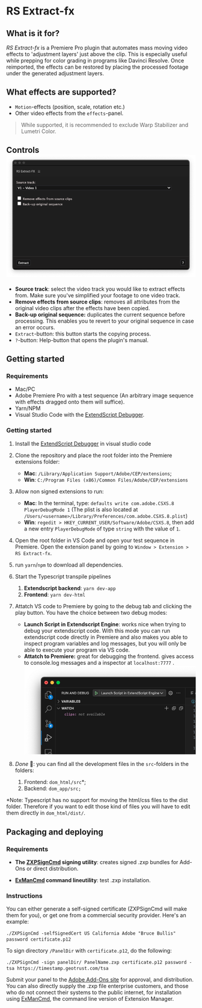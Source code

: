 # RS Extract-fx



## What is it for?
*RS Extract-fx* is a Premiere Pro plugin that automates mass moving video effects to 'adjustment layers' just above the clip. This is especially useful while prepping for color grading in programs like Davinci Resolve. Once reimported, the effects can be restored by placing the processed footage under the generated adjustment layers. 

## What effects are supported?
- `Motion`-effects (position, scale, rotation etc.)
- Other video effects from the `effects`-panel.

> While supported, it is recommended to exclude Warp Stabilizer and Lumetri Color.

## Controls![program](payloads/program.png)

- **Source track**: select the video track you would like to extract effects from. Make sure you've simplified your footage to one video track.
- **Remove effects from source clips**: removes all attributes from the original video clips after the effects have been copied.
- **Back-up original sequence:** duplicates the current sequence before processing. This enables you te revert to your original sequence in case an error occurs.
- `Extract`-button: this button starts the copying process.
- `?`-button: Help-button that opens the plugin's manual. 

## Getting started
### Requirements
- Mac/PC 
- Adobe Premiere Pro with a test sequence (An arbitrary image sequence with effects dragged onto them will suffice).
- Yarn/NPM
- Visual Studio Code with the [ExtendScript Debugger](https://marketplace.visualstudio.com/items?itemName=Adobe.extendscript-debug).

### Getting started
1. Install the [ExtendScript Debugger](https://marketplace.visualstudio.com/items?itemName=Adobe.extendscript-debug) in visual studio code
2. Clone the repository and place the root folder into the Premiere extensions folder:
    - **Mac**: `/Library/Application Support/Adobe/CEP/extensions`;
    - **Win**: `C:/Program Files (x86)/Common Files/Adobe/CEP/extensions`
3. Allow non signed extensions to run:
    - **Mac**: In the terminal, type: `defaults write com.adobe.CSXS.8 PlayerDebugMode 1` 
      (The plist is also located at `/Users/<username>/Library/Preferences/com.adobe.CSXS.8.plist`)
    - **Win**: `regedit > HKEY_CURRENT_USER/Software/Adobe/CSXS.8`, then add a new entry `PlayerDebugMode` of type `string` with the value of `1`.
4. Open the root folder in VS Code and open your test sequence in Premiere. Open the extension panel by going to `Window > Extension > RS Extract-fx`.
5. run `yarn`/`npm` to download all dependencies.
6. Start the Typescript transpile pipelines
    1. **Extendscript backend**: `yarn dev-app`
    2. **Frontend**: `yarn dev-html`

7. Attatch VS code to Premiere by going to the debug tab and clicking the play button. You have the choice between two debug modes:
    - **Launch Script in Extendscript Engine**: works nice when trying to debug your extendscript code. With this mode you can run extendscript code directly in Premiere and also makes you able to inspect program variables and log messages, but you will only be able to execute your program via VS code.
    - **Attatch to Premiere:** great for debugging the frontend. gives access to console.log messages and a inspector at `localhost:7777` .
      ![vs-code-screenshot](payloads/vs-code-screenshot.png)
8. *Done* 🎉: you can find all the development files in the `src`-folders in the folders:
    1. Frontend: `dom_html/src`*;
    2. Backend: `dom_app/src;`

*Note: Typescript has no support for moving the html/css files to the dist folder. Therefore if you want to edit those kind of files you will have to edit them directly in `dom_html/dist/`. 

## Packaging and deploying

### Requirements
-   **The [ZXPSignCmd](https://github.com/Adobe-CEP/CEP-Resources/tree/master/ZXPSignCMD/4.0.7) signing utility**: creates signed .zxp bundles for Add-Ons or direct distribution.
    
-   **[ExManCmd](https://www.adobeexchange.com/resources/28) command lineutility**: test .zxp installation.

### Instructions

You can either generate a self-signed certificate (ZXPSignCmd will make them for
you), or get one from a commercial security provider. Here's an example:

~~~~~~~~~~~~~~~~~~~~~~~~~~~~~~~~~~~~~~~~~~~~~~~~~~~~~~~~~~~~~~~~~~~~~~~~~~~~~~~~
./ZXPSignCmd -selfSignedCert US California Adobe "Bruce Bullis" password certificate.p12
~~~~~~~~~~~~~~~~~~~~~~~~~~~~~~~~~~~~~~~~~~~~~~~~~~~~~~~~~~~~~~~~~~~~~~~~~~~~~~~~

To sign directory `/PanelDir` with `certificate.p12`, do the following:

~~~~~~~~~~~~~~~~~~~~~~~~~~~~~~~~~~~~~~~~~~~~~~~~~~~~~~~~~~~~~~~~~~~~~~~~~~~~~~~~
./ZXPSignCmd -sign panelDir/ PanelName.zxp certificate.p12 password -tsa https://timestamp.geotrust.com/tsa
~~~~~~~~~~~~~~~~~~~~~~~~~~~~~~~~~~~~~~~~~~~~~~~~~~~~~~~~~~~~~~~~~~~~~~~~~~~~~~~~

Submit your panel to the [Adobe Add-Ons site](https://www.adobeexchange.com/producer) for approval, and distribution. You can also directly supply the .zxp file enterprise customers, and those who do not connect their systems to the public internet, for installation using [ExManCmd](https://www.adobeexchange.com/resources/28), the command line version of Extension Manager.
